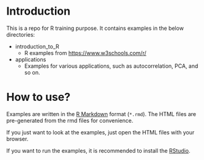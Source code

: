 # Introduction

This is a repo for R training purpose. It contains examples in the below directories:

* introduction_to_R
  * R examples from https://www.w3schools.com/r/
* applications
  * Examples for various applications, such as autocorrelation, PCA, and so on.

# How to use?

Examples are written in the [R Markdown](https://rmarkdown.rstudio.com/)  format (`*.rmd`). The HTML files are pre-generated from the rmd files for convenience.

If you just want to look at the examples, just open the HTML files with your browser.

If you want to run the examples, it is recommended to install the [RStudio](https://www.rstudio.com/products/rstudio/download/).
